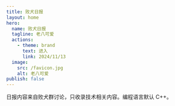 ```yaml
---
title: 败犬日报
layout: home
hero:
  name: 败犬日报
  tagline: 老八可爱
  actions:
    - theme: brand
      text: 进入
      link: 2024/11/13
  image:
    src: /favicon.jpg
    alt: 老八可爱
publish: false
---
```


日报内容来自败犬群讨论，只收录技术相关内容。编程语言默认 C++。
